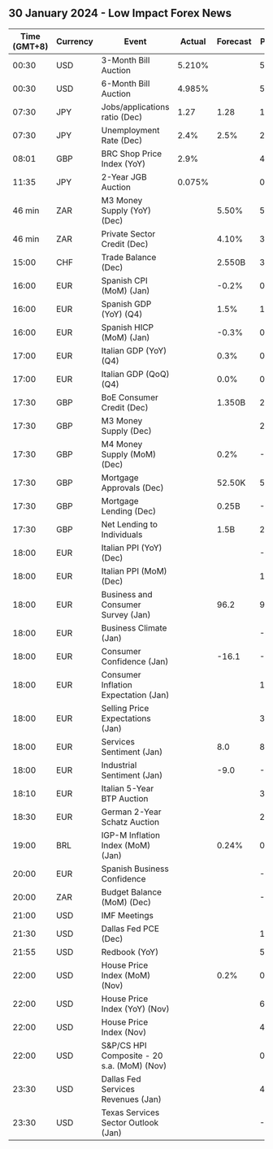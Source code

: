 ## 30 January 2024 - Low Impact Forex News

| Time (GMT+8) | Currency | Event | Actual | Forecast | Previous |
|------|----------|-------|--------|----------|----------|
| 00:30 | USD | 3-Month Bill Auction | 5.210% |  | 5.225% |
| 00:30 | USD | 6-Month Bill Auction | 4.985% |  | 5.020% |
| 07:30 | JPY | Jobs/applications ratio (Dec) | 1.27 | 1.28 | 1.28 |
| 07:30 | JPY | Unemployment Rate (Dec) | 2.4% | 2.5% | 2.5% |
| 08:01 | GBP | BRC Shop Price Index (YoY) | 2.9% |  | 4.3% |
| 11:35 | JPY | 2-Year JGB Auction | 0.075% |  | 0.064% |
| 46 min | ZAR | M3 Money Supply (YoY) (Dec) |  | 5.50% | 5.46% |
| 46 min | ZAR | Private Sector Credit (Dec) |  | 4.10% | 3.84% |
| 15:00 | CHF | Trade Balance (Dec) |  | 2.550B | 3.707B |
| 16:00 | EUR | Spanish CPI (MoM) (Jan) |  | -0.2% | 0.0% |
| 16:00 | EUR | Spanish GDP (YoY) (Q4) |  | 1.5% | 1.8% |
| 16:00 | EUR | Spanish HICP (MoM) (Jan) |  | -0.3% | 0.0% |
| 17:00 | EUR | Italian GDP (YoY) (Q4) |  | 0.3% | 0.1% |
| 17:00 | EUR | Italian GDP (QoQ) (Q4) |  | 0.0% | 0.1% |
| 17:30 | GBP | BoE Consumer Credit (Dec) |  | 1.350B | 2.005B |
| 17:30 | GBP | M3 Money Supply (Dec) |  |  | 2,984.7B |
| 17:30 | GBP | M4 Money Supply (MoM) (Dec) |  | 0.2% | -0.1% |
| 17:30 | GBP | Mortgage Approvals (Dec) |  | 52.50K | 50.07K |
| 17:30 | GBP | Mortgage Lending (Dec) |  | 0.25B | -0.04B |
| 17:30 | GBP | Net Lending to Individuals |  | 1.5B | 2.0B |
| 18:00 | EUR | Italian PPI (YoY) (Dec) |  |  | -9.5% |
| 18:00 | EUR | Italian PPI (MoM) (Dec) |  |  | 1.5% |
| 18:00 | EUR | Business and Consumer Survey (Jan) |  | 96.2 | 96.4 |
| 18:00 | EUR | Business Climate (Jan) |  |  | -0.45 |
| 18:00 | EUR | Consumer Confidence (Jan) |  | -16.1 | -15.1 |
| 18:00 | EUR | Consumer Inflation Expectation (Jan) |  |  | 10.5 |
| 18:00 | EUR | Selling Price Expectations (Jan) |  |  | 3.2 |
| 18:00 | EUR | Services Sentiment (Jan) |  | 8.0 | 8.4 |
| 18:00 | EUR | Industrial Sentiment (Jan) |  | -9.0 | -9.2 |
| 18:10 | EUR | Italian 5-Year BTP Auction |  |  | 3.61% |
| 18:30 | EUR | German 2-Year Schatz Auction |  |  | 2.440% |
| 19:00 | BRL | IGP-M Inflation Index (MoM) (Jan) |  | 0.24% | 0.74% |
| 20:00 | EUR | Spanish Business Confidence |  |  | -6.8 |
| 20:00 | ZAR | Budget Balance (MoM) (Dec) |  |  | -17.81B |
| 21:00 | USD | IMF Meetings |  |  |  |
| 21:30 | USD | Dallas Fed PCE (Dec) |  |  | 1.50% |
| 21:55 | USD | Redbook (YoY) |  |  | 5.2% |
| 22:00 | USD | House Price Index (MoM) (Nov) |  | 0.2% | 0.3% |
| 22:00 | USD | House Price Index (YoY) (Nov) |  |  | 6.3% |
| 22:00 | USD | House Price Index (Nov) |  |  | 416.3 |
| 22:00 | USD | S&P/CS HPI Composite - 20 s.a. (MoM) (Nov) |  |  | 0.6% |
| 23:30 | USD | Dallas Fed Services Revenues (Jan) |  |  | 4.3 |
| 23:30 | USD | Texas Services Sector Outlook (Jan) |  |  | -8.7 |
